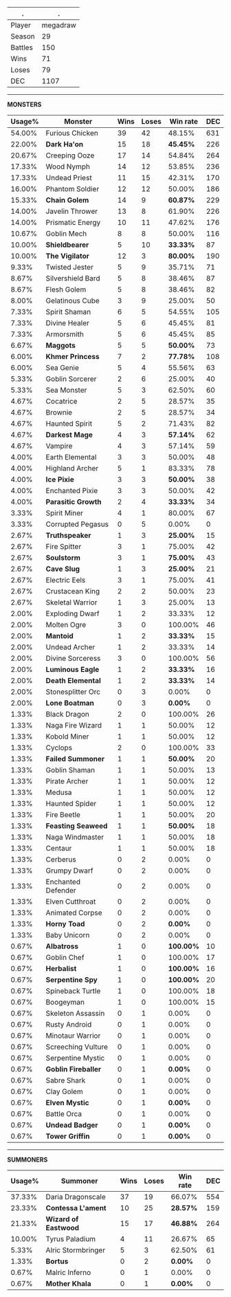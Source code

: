 .|.
|-|-
Player|megadraw
Season|29
Battles|150
Wins|71
Loses|79
DEC|1107

---
**MONSTERS**

Usage%|Monster|Wins|Loses|Win rate|DEC|
-|-|-|-|-|-|
54.00%|Furious Chicken|39|42|48.15%|631|
22.00%|**Dark Ha'on**|15|18|**45.45%**|226|
20.67%|Creeping Ooze|17|14|54.84%|264|
17.33%|Wood Nymph|14|12|53.85%|236|
17.33%|Undead Priest|11|15|42.31%|170|
16.00%|Phantom Soldier|12|12|50.00%|186|
15.33%|**Chain Golem**|14|9|**60.87%**|229|
14.00%|Javelin Thrower|13|8|61.90%|226|
14.00%|Prismatic Energy|10|11|47.62%|176|
10.67%|Goblin Mech|8|8|50.00%|116|
10.00%|**Shieldbearer**|5|10|**33.33%**|87|
10.00%|**The Vigilator**|12|3|**80.00%**|190|
9.33%|Twisted Jester|5|9|35.71%|71|
8.67%|Silvershield Bard|5|8|38.46%|87|
8.67%|Flesh Golem|5|8|38.46%|82|
8.00%|Gelatinous Cube|3|9|25.00%|50|
7.33%|Spirit Shaman|6|5|54.55%|105|
7.33%|Divine Healer|5|6|45.45%|81|
7.33%|Armorsmith|5|6|45.45%|85|
6.67%|**Maggots**|5|5|**50.00%**|73|
6.00%|**Khmer Princess**|7|2|**77.78%**|108|
6.00%|Sea Genie|5|4|55.56%|63|
5.33%|Goblin Sorcerer|2|6|25.00%|40|
5.33%|Sea Monster|5|3|62.50%|60|
4.67%|Cocatrice|2|5|28.57%|35|
4.67%|Brownie|2|5|28.57%|34|
4.67%|Haunted Spirit|5|2|71.43%|82|
4.67%|**Darkest Mage**|4|3|**57.14%**|62|
4.67%|Vampire|4|3|57.14%|59|
4.00%|Earth Elemental|3|3|50.00%|48|
4.00%|Highland Archer|5|1|83.33%|78|
4.00%|**Ice Pixie**|3|3|**50.00%**|38|
4.00%|Enchanted Pixie|3|3|50.00%|42|
4.00%|**Parasitic Growth**|2|4|**33.33%**|34|
3.33%|Spirit Miner|4|1|80.00%|67|
3.33%|Corrupted Pegasus|0|5|0.00%|0|
2.67%|**Truthspeaker**|1|3|**25.00%**|15|
2.67%|Fire Spitter|3|1|75.00%|42|
2.67%|**Soulstorm**|3|1|**75.00%**|43|
2.67%|**Cave Slug**|1|3|**25.00%**|21|
2.67%|Electric Eels|3|1|75.00%|41|
2.67%|Crustacean King|2|2|50.00%|23|
2.67%|Skeletal Warrior|1|3|25.00%|13|
2.00%|Exploding Dwarf|1|2|33.33%|12|
2.00%|Molten Ogre|3|0|100.00%|46|
2.00%|**Mantoid**|1|2|**33.33%**|15|
2.00%|Undead Archer|1|2|33.33%|14|
2.00%|Divine Sorceress|3|0|100.00%|56|
2.00%|**Luminous Eagle**|1|2|**33.33%**|16|
2.00%|**Death Elemental**|1|2|**33.33%**|14|
2.00%|Stonesplitter Orc|0|3|0.00%|0|
2.00%|**Lone Boatman**|0|3|**0.00%**|0|
1.33%|Black Dragon|2|0|100.00%|26|
1.33%|Naga Fire Wizard|1|1|50.00%|12|
1.33%|Kobold Miner|1|1|50.00%|12|
1.33%|Cyclops|2|0|100.00%|33|
1.33%|**Failed Summoner**|1|1|**50.00%**|20|
1.33%|Goblin Shaman|1|1|50.00%|13|
1.33%|Pirate Archer|1|1|50.00%|12|
1.33%|Medusa|1|1|50.00%|12|
1.33%|Haunted Spider|1|1|50.00%|12|
1.33%|Fire Beetle|1|1|50.00%|20|
1.33%|**Feasting Seaweed**|1|1|**50.00%**|18|
1.33%|Naga Windmaster|1|1|50.00%|18|
1.33%|Centaur|1|1|50.00%|18|
1.33%|Cerberus|0|2|0.00%|0|
1.33%|Grumpy Dwarf|0|2|0.00%|0|
1.33%|Enchanted Defender|0|2|0.00%|0|
1.33%|Elven Cutthroat|0|2|0.00%|0|
1.33%|Animated Corpse|0|2|0.00%|0|
1.33%|**Horny Toad**|0|2|**0.00%**|0|
1.33%|Baby Unicorn|0|2|0.00%|0|
0.67%|**Albatross**|1|0|**100.00%**|10|
0.67%|Goblin Chef|1|0|100.00%|17|
0.67%|**Herbalist**|1|0|**100.00%**|16|
0.67%|**Serpentine Spy**|1|0|**100.00%**|20|
0.67%|Spineback Turtle|1|0|100.00%|18|
0.67%|Boogeyman|1|0|100.00%|15|
0.67%|Skeleton Assassin|0|1|0.00%|0|
0.67%|Rusty Android|0|1|0.00%|0|
0.67%|Minotaur Warrior|0|1|0.00%|0|
0.67%|Screeching Vulture|0|1|0.00%|0|
0.67%|Serpentine Mystic|0|1|0.00%|0|
0.67%|**Goblin Fireballer**|0|1|**0.00%**|0|
0.67%|Sabre Shark|0|1|0.00%|0|
0.67%|Clay Golem|0|1|0.00%|0|
0.67%|**Elven Mystic**|0|1|**0.00%**|0|
0.67%|Battle Orca|0|1|0.00%|0|
0.67%|**Undead Badger**|0|1|**0.00%**|0|
0.67%|**Tower Griffin**|0|1|**0.00%**|0|

---
**SUMMONERS**

Usage%|Summoner|Wins|Loses|Win rate|DEC|
-|-|-|-|-|-|
37.33%|Daria Dragonscale|37|19|66.07%|554|
23.33%|**Contessa L'ament**|10|25|**28.57%**|159|
21.33%|**Wizard of Eastwood**|15|17|**46.88%**|264|
10.00%|Tyrus Paladium|4|11|26.67%|65|
5.33%|Alric Stormbringer|5|3|62.50%|61|
1.33%|**Bortus**|0|2|**0.00%**|0|
0.67%|Malric Inferno|0|1|0.00%|0|
0.67%|**Mother Khala**|0|1|**0.00%**|0|
